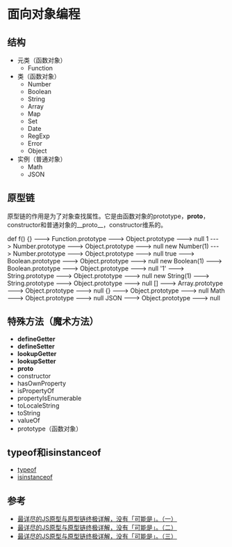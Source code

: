 ﻿# 面向对象编程

## 结构

- 元类（函数对象）
  - Function
- 类（函数对象）
  - Number
  - Boolean
  - String
  - Array
  - Map
  - Set
  - Date
  - RegExp
  - Error
  - Object
- 实例（普通对象）
  - Math
  - JSON

## 原型链

原型链的作用是为了对象查找属性。它是由函数对象的prototype，__proto__，constructor和普通对象的__proto__，constructor维系的。

def f() {}     ---> Function.prototype ---> Object.prototype ---> null
1              ---> Number.prototype   ---> Object.prototype ---> null
new Number(1)  ---> Number.prototype   ---> Object.prototype ---> null
true           ---> Boolean.prototype  ---> Object.prototype ---> null
new Boolean(1) ---> Boolean.prototype  ---> Object.prototype ---> null
'1'            ---> String.prototype   ---> Object.prototype ---> null
new String(1)  ---> String.prototype   ---> Object.prototype ---> null
[]             ---> Array.prototype    ---> Object.prototype ---> null
{}             ---> Object.prototype   ---> null
Math           ---> Object.prototype   ---> null
JSON           ---> Object.prototype   ---> null

## 特殊方法（魔术方法）

- __defineGetter__
- __defineSetter__
- __lookupGetter__
- __lookupSetter__
- __proto__
- constructor
- hasOwnProperty
- isPropertyOf
- propertyIsEnumerable
- toLocaleString
- toString
- valueOf
- prototype（函数对象）

## typeof和isinstanceof

- [typeof](https://developer.mozilla.org/zh-CN/docs/Web/JavaScript/Reference/Operators/typeof)
- [isinstanceof](https://developer.mozilla.org/zh-CN/docs/Web/JavaScript/Reference/Operators/instanceof)

## 参考

- [最详尽的JS原型与原型链终极详解，没有「可能是」。（一）](http://www.jianshu.com/p/dee9f8b14771)
- [最详尽的JS原型与原型链终极详解，没有「可能是」。（二）](http://www.jianshu.com/p/652991a67186)
- [最详尽的JS原型与原型链终极详解，没有「可能是」。（三）](http://www.jianshu.com/p/a4e1e7b6f4f8)